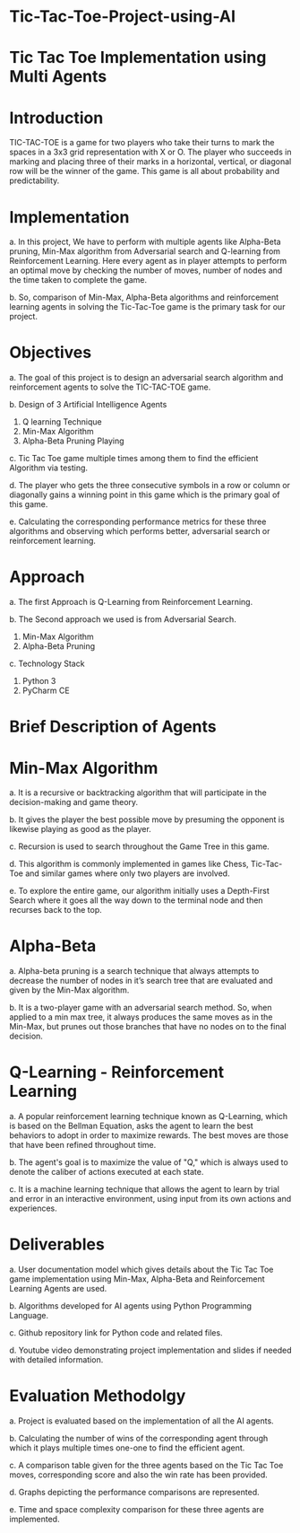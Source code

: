 # Tic-Tac-Toe-Project-using-AI
# Tic Tac Toe Implementation using Multi Agents


# Introduction

TIC-TAC-TOE is a game for two players who take their turns to mark the spaces in a 3x3 grid representation with X or O. The player who succeeds in marking and placing three of their marks in a horizontal, vertical, or diagonal row will be the winner of the game. This game is all about probability and predictability.


# Implementation
   
a. In this project, We have to perform with multiple agents like Alpha-Beta pruning, Min-Max algorithm from Adversarial search and Q-learning from Reinforcement Learning. Here every agent as in player attempts to perform an optimal move by checking the number of moves, number of nodes and the time taken to complete the game. 

b. So, comparison of Min-Max, Alpha-Beta algorithms and reinforcement learning agents in solving the Tic-Tac-Toe game is the primary task for our project.


# Objectives

a. The goal of this project is to design an adversarial search algorithm and reinforcement agents to solve the TIC-TAC-TOE game. 

b. Design of 3 Artificial Intelligence Agents 
 1. Q learning Technique 
 2. Min-Max Algorithm 
 3. Alpha-Beta Pruning Playing 

c. Tic Tac Toe game multiple times among them to find the efficient Algorithm via testing. 

d. The player who gets the three consecutive symbols in a row or column or diagonally gains a winning point in this game which is the primary goal of this game. 

e. Calculating the corresponding performance metrics for these three algorithms and observing which performs better, adversarial search or reinforcement learning.


# Approach

a. The first Approach is Q-Learning from Reinforcement Learning. 

b. The Second approach we used is from Adversarial Search. 
 1. Min-Max Algorithm
 2. Alpha-Beta Pruning
           
c. Technology Stack
 1. Python 3
 2. PyCharm CE


# Brief Description of Agents

# Min-Max Algorithm

a. It is a recursive or backtracking algorithm that will participate in the decision-making and game theory. 

b. It gives the player the best possible move by presuming the opponent is likewise playing as good as the player. 

c. Recursion is used to search throughout the Game Tree in this game. 

d. This algorithm is commonly implemented in games like Chess, Tic-Tac-Toe and similar games where only two players are involved. 

e. To explore the entire game, our algorithm initially uses a Depth-First Search where it goes all the way down to the terminal node and then recurses back to the top.


# Alpha-Beta 

a. Alpha-beta pruning is a search technique that always attempts to decrease the number of nodes in it’s search tree that are evaluated and given by the Min-Max algorithm. 

b. It is a two-player game with an adversarial search method. So, when applied to a min max tree, it always produces the same moves as in the Min-Max, but prunes out those branches that have no nodes on to the final decision.


# Q-Learning - Reinforcement Learning

a. A popular reinforcement learning technique known as Q-Learning, which is based on the Bellman Equation, asks the agent to learn the best behaviors to adopt in order to maximize rewards. The best moves are those that have been refined throughout time.

b. The agent's goal is to maximize the value of "Q," which is always used to denote the caliber of actions executed at each state. 

c. It is a machine learning technique that allows the agent to learn by trial and error in an interactive environment, using input from its own actions and experiences.


 # Deliverables

a. User documentation model which gives details about the Tic Tac Toe game implementation using Min-Max, Alpha-Beta and Reinforcement Learning Agents are used. 

b. Algorithms developed for AI agents using Python Programming Language. 

c. Github repository link for Python code and related files. 

d. Youtube video demonstrating project implementation and slides if needed with detailed information.


 # Evaluation Methodolgy

a. Project is evaluated based on the implementation of all the AI agents. 

b. Calculating the number of wins of the corresponding agent through which it plays multiple times one-one to find the efficient agent. 

c. A comparison table given for the three agents based on the Tic Tac Toe moves, corresponding score and also the win rate has been provided. 

d. Graphs depicting the performance comparisons are represented. 

e. Time and space complexity comparison for these three agents are implemented.


